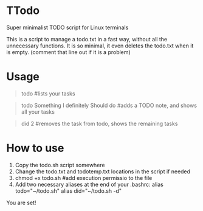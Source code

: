 # TTodo
Super minimalist TODO script for Linux terminals

This is a script to manage a todo.txt in a fast way, without all the unnecessary functions. 
It is so minimal, it even deletes the todo.txt when it is empty. (comment that line out if it is a problem)

# Usage

>todo #lists your tasks

>todo Something I definitely Should do #adds a TODO note, and shows all your tasks

>did 2 #removes the task from todo, shows the remaining tasks

# How to use

1. Copy the todo.sh script somewhere
2. Change the todo.txt and todotemp.txt locations in the script if needed
3. chmod +x todo.sh #add execution permissio to the file
4. Add two necessary aliases at the end of your .bashrc:
  alias todo="~/todo.sh"
  alias did="~/todo.sh -d"

You are set!
